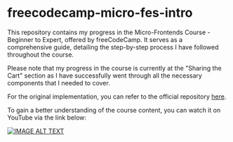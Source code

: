 # freecodecamp-micro-fes-intro

This repository contains my progress in the Micro-Frontends Course - Beginner to Expert, offered by freeCodeCamp. It serves as a comprehensive guide, detailing the step-by-step process I have followed throughout the course.

Please note that my progress in the course is currently at the "Sharing the Cart" section as I have successfully went through all the necessary components that I needed to cover. 

For the original implementation, you can refer to the official repository [here](https://github.com/jherr/micro-fes-beginner-to-expert).

To gain a better understanding of the course content, you can watch it on YouTube via the link below:

[![IMAGE ALT TEXT](http://img.youtube.com/vi/lKKsjpH09dU/0.jpg)](http://www.youtube.com/watch?v=lKKsjpH09dU "Micro-Frontends Course - Beginner to Expert")

